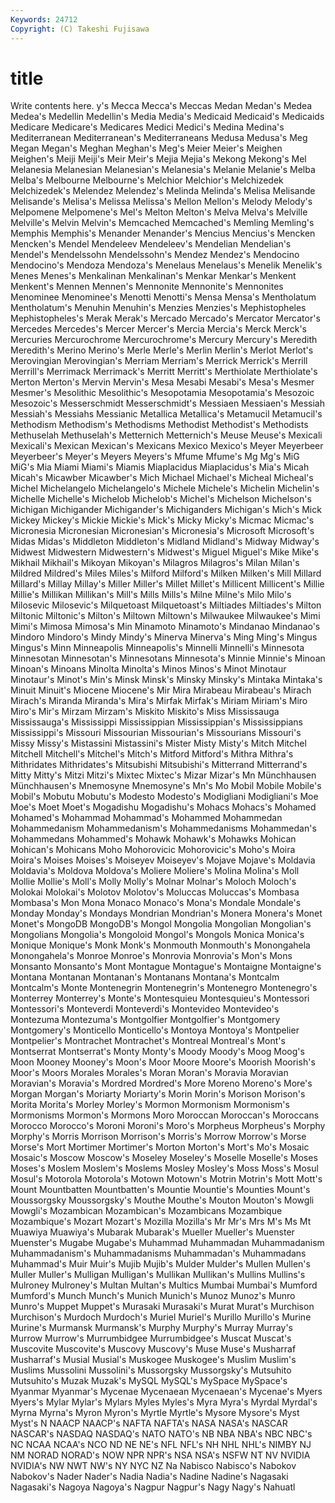 ```yaml
---
Keywords: 24712 
Copyright: (C) Takeshi Fujisawa
---
```


# title

Write contents here.
y's Mecca
Mecca's Meccas Medan Medan's Medea Medea's Medellin Medellin's Media Media's
Medicaid Medicaid's Medicaids Medicare Medicare's Medicares Medici Medici's Medina Medina's
Mediterranean Mediterranean's Mediterraneans Medusa Medusa's Meg Megan Megan's Meghan Meghan's
Meg's Meier Meier's Meighen Meighen's Meiji Meiji's Meir Meir's Mejia
Mejia's Mekong Mekong's Mel Melanesia Melanesian Melanesian's Melanesia's Melanie Melanie's
Melba Melba's Melbourne Melbourne's Melchior Melchior's Melchizedek Melchizedek's Melendez Melendez's
Melinda Melinda's Melisa Melisande Melisande's Melisa's Melissa Melissa's Mellon Mellon's
Melody Melody's Melpomene Melpomene's Mel's Melton Melton's Melva Melva's Melville
Melville's Melvin Melvin's Memcached Memcached's Memling Memling's Memphis Memphis's Menander
Menander's Mencius Mencius's Mencken Mencken's Mendel Mendeleev Mendeleev's Mendelian Mendelian's
Mendel's Mendelssohn Mendelssohn's Mendez Mendez's Mendocino Mendocino's Mendoza Mendoza's Menelaus
Menelaus's Menelik Menelik's Menes Menes's Menkalinan Menkalinan's Menkar Menkar's Menkent
Menkent's Mennen Mennen's Mennonite Mennonite's Mennonites Menominee Menominee's Menotti Menotti's
Mensa Mensa's Mentholatum Mentholatum's Menuhin Menuhin's Menzies Menzies's Mephistopheles Mephistopheles's
Merak Merak's Mercado Mercado's Mercator Mercator's Mercedes Mercedes's Mercer Mercer's
Mercia Mercia's Merck Merck's Mercuries Mercurochrome Mercurochrome's Mercury Mercury's Meredith
Meredith's Merino Merino's Merle Merle's Merlin Merlin's Merlot Merlot's Merovingian
Merovingian's Merriam Merriam's Merrick Merrick's Merrill Merrill's Merrimack Merrimack's Merritt
Merritt's Merthiolate Merthiolate's Merton Merton's Mervin Mervin's Mesa Mesabi Mesabi's
Mesa's Mesmer Mesmer's Mesolithic Mesolithic's Mesopotamia Mesopotamia's Mesozoic Mesozoic's Messerschmidt
Messerschmidt's Messiaen Messiaen's Messiah Messiah's Messiahs Messianic Metallica Metallica's Metamucil
Metamucil's Methodism Methodism's Methodisms Methodist Methodist's Methodists Methuselah Methuselah's Metternich
Metternich's Meuse Meuse's Mexicali Mexicali's Mexican Mexican's Mexicans Mexico Mexico's
Meyer Meyerbeer Meyerbeer's Meyer's Meyers Meyers's Mfume Mfume's Mg Mg's
MiG MiG's Mia Miami Miami's Miamis Miaplacidus Miaplacidus's Mia's Micah
Micah's Micawber Micawber's Mich Michael Michael's Micheal Micheal's Michel Michelangelo
Michelangelo's Michele Michele's Michelin Michelin's Michelle Michelle's Michelob Michelob's Michel's
Michelson Michelson's Michigan Michigander Michigander's Michiganders Michigan's Mich's Mick Mickey
Mickey's Mickie Mickie's Mick's Micky Micky's Micmac Micmac's Micronesia Micronesian
Micronesian's Micronesia's Microsoft Microsoft's Midas Midas's Middleton Middleton's Midland Midland's
Midway Midway's Midwest Midwestern Midwestern's Midwest's Miguel Miguel's Mike Mike's
Mikhail Mikhail's Mikoyan Mikoyan's Milagros Milagros's Milan Milan's Mildred Mildred's
Miles Miles's Milford Milford's Milken Milken's Mill Millard Millard's Millay
Millay's Miller Miller's Millet Millet's Millicent Millicent's Millie Millie's Millikan
Millikan's Mill's Mills Mills's Milne Milne's Milo Milo's Milosevic Milosevic's
Milquetoast Milquetoast's Miltiades Miltiades's Milton Miltonic Miltonic's Milton's Miltown Miltown's
Milwaukee Milwaukee's Mimi Mimi's Mimosa Mimosa's Min Minamoto Minamoto's Mindanao
Mindanao's Mindoro Mindoro's Mindy Mindy's Minerva Minerva's Ming Ming's Mingus
Mingus's Minn Minneapolis Minneapolis's Minnelli Minnelli's Minnesota Minnesotan Minnesotan's Minnesotans
Minnesota's Minnie Minnie's Minoan Minoan's Minoans Minolta Minolta's Minos Minos's
Minot Minotaur Minotaur's Minot's Min's Minsk Minsk's Minsky Minsky's Mintaka
Mintaka's Minuit Minuit's Miocene Miocene's Mir Mira Mirabeau Mirabeau's Mirach
Mirach's Miranda Miranda's Mira's Mirfak Mirfak's Miriam Miriam's Miro Miro's
Mir's Mirzam Mirzam's Miskito Miskito's Miss Mississauga Mississauga's Mississippi Mississippian
Mississippian's Mississippians Mississippi's Missouri Missourian Missourian's Missourians Missouri's Missy Missy's
Mistassini Mistassini's Mister Misty Misty's Mitch Mitchel Mitchell Mitchell's Mitchel's
Mitch's Mitford Mitford's Mithra Mithra's Mithridates Mithridates's Mitsubishi Mitsubishi's Mitterrand
Mitterrand's Mitty Mitty's Mitzi Mitzi's Mixtec Mixtec's Mizar Mizar's Mn
Münchhausen Münchhausen's Mnemosyne Mnemosyne's Mn's Mo Mobil Mobile Mobile's Mobil's
Mobutu Mobutu's Modesto Modesto's Modigliani Modigliani's Moe Moe's Moet Moet's
Mogadishu Mogadishu's Mohacs Mohacs's Mohamed Mohamed's Mohammad Mohammad's Mohammed Mohammedan
Mohammedanism Mohammedanism's Mohammedanisms Mohammedan's Mohammedans Mohammed's Mohawk Mohawk's Mohawks Mohican
Mohican's Mohicans Moho Mohorovicic Mohorovicic's Moho's Moira Moira's Moises Moises's
Moiseyev Moiseyev's Mojave Mojave's Moldavia Moldavia's Moldova Moldova's Moliere Moliere's
Molina Molina's Moll Mollie Mollie's Moll's Molly Molly's Molnar Molnar's
Moloch Moloch's Molokai Molokai's Molotov Molotov's Moluccas Moluccas's Mombasa Mombasa's
Mon Mona Monaco Monaco's Mona's Mondale Mondale's Monday Monday's Mondays
Mondrian Mondrian's Monera Monera's Monet Monet's MongoDB MongoDB's Mongol Mongolia
Mongolian Mongolian's Mongolians Mongolia's Mongoloid Mongol's Mongols Monica Monica's Monique
Monique's Monk Monk's Monmouth Monmouth's Monongahela Monongahela's Monroe Monroe's Monrovia
Monrovia's Mon's Mons Monsanto Monsanto's Mont Montague Montague's Montaigne Montaigne's
Montana Montanan Montanan's Montanans Montana's Montcalm Montcalm's Monte Montenegrin Montenegrin's
Montenegro Montenegro's Monterrey Monterrey's Monte's Montesquieu Montesquieu's Montessori Montessori's Monteverdi
Monteverdi's Montevideo Montevideo's Montezuma Montezuma's Montgolfier Montgolfier's Montgomery Montgomery's Monticello
Monticello's Montoya Montoya's Montpelier Montpelier's Montrachet Montrachet's Montreal Montreal's Mont's
Montserrat Montserrat's Monty Monty's Moody Moody's Moog Moog's Moon Mooney
Mooney's Moon's Moor Moore Moore's Moorish Moorish's Moor's Moors Morales
Morales's Moran Moran's Moravia Moravian Moravian's Moravia's Mordred Mordred's More
Moreno Moreno's More's Morgan Morgan's Moriarty Moriarty's Morin Morin's Morison
Morison's Morita Morita's Morley Morley's Mormon Mormonism Mormonism's Mormonisms Mormon's
Mormons Moro Moroccan Moroccan's Moroccans Morocco Morocco's Moroni Moroni's Moro's
Morpheus Morpheus's Morphy Morphy's Morris Morrison Morrison's Morris's Morrow Morrow's
Morse Morse's Mort Mortimer Mortimer's Morton Morton's Mort's Mo's Mosaic
Mosaic's Moscow Moscow's Moseley Moseley's Moselle Moselle's Moses Moses's Moslem
Moslem's Moslems Mosley Mosley's Moss Moss's Mosul Mosul's Motorola Motorola's
Motown Motown's Motrin Motrin's Mott Mott's Mount Mountbatten Mountbatten's Mountie
Mountie's Mounties Mount's Moussorgsky Moussorgsky's Mouthe Mouthe's Mouton Mouton's Mowgli
Mowgli's Mozambican Mozambican's Mozambicans Mozambique Mozambique's Mozart Mozart's Mozilla Mozilla's
Mr Mr's Mrs M's Ms Mt Muawiya Muawiya's Mubarak Mubarak's
Mueller Mueller's Muenster Muenster's Mugabe Mugabe's Muhammad Muhammadan Muhammadanism Muhammadanism's
Muhammadanisms Muhammadan's Muhammadans Muhammad's Muir Muir's Mujib Mujib's Mulder Mulder's
Mullen Mullen's Muller Muller's Mulligan Mulligan's Mullikan Mullikan's Mullins Mullins's
Mulroney Mulroney's Multan Multan's Multics Mumbai Mumbai's Mumford Mumford's Munch
Munch's Munich Munich's Munoz Munoz's Munro Munro's Muppet Muppet's Murasaki
Murasaki's Murat Murat's Murchison Murchison's Murdoch Murdoch's Muriel Muriel's Murillo
Murillo's Murine Murine's Murmansk Murmansk's Murphy Murphy's Murray Murray's Murrow
Murrow's Murrumbidgee Murrumbidgee's Muscat Muscat's Muscovite Muscovite's Muscovy Muscovy's Muse
Muse's Musharraf Musharraf's Musial Musial's Muskogee Muskogee's Muslim Muslim's Muslims
Mussolini Mussolini's Mussorgsky Mussorgsky's Mutsuhito Mutsuhito's Muzak Muzak's MySQL MySQL's
MySpace MySpace's Myanmar Myanmar's Mycenae Mycenaean Mycenaean's Mycenae's Myers Myers's
Mylar Mylar's Mylars Myles Myles's Myra Myra's Myrdal Myrdal's Myrna
Myrna's Myron Myron's Myrtle Myrtle's Mysore Mysore's Myst Myst's N
NAACP NAACP's NAFTA NAFTA's NASA NASA's NASCAR NASCAR's NASDAQ NASDAQ's
NATO NATO's NB NBA NBA's NBC NBC's NC NCAA NCAA's
NCO ND NE NE's NFL NFL's NH NHL NHL's NIMBY
NJ NM NORAD NORAD's NOW NPR NPR's NSA NSA's NSFW
NT NV NVIDIA NVIDIA's NW NWT NW's NY NYC NZ
Na Nabisco Nabisco's Nabokov Nabokov's Nader Nader's Nadia Nadia's Nadine
Nadine's Nagasaki Nagasaki's Nagoya Nagoya's Nagpur Nagpur's Nagy Nagy's Nahuatl
